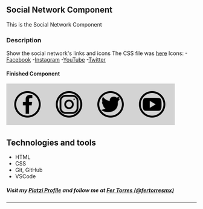 ## Social Network Component

This is the Social Network Component


### Description

Show the social network's links and icons
The CSS file was [here](/style/css/social.css)
Icons:
-[Facebook](/resources/images/facebook-icon.png)
-[Instagram](/resources/images/instagram-icon.png)
-[YouTube](/resources/images/youtube-icon.png)
-[Twitter](/resources/images/twitter-icon.png)


#### Finished Component

![PNG Social Network](/resources/images/social_network.png)

## Technologies and tools
* HTML
* CSS
* Git, GitHub
* VSCode


##### Visit my [Platzi Profile](https://platzi.com/@fertorresmx/) and follow me at [Fer Torres (@fertorresmx)](https://github.com/FernandoTorresL)
---